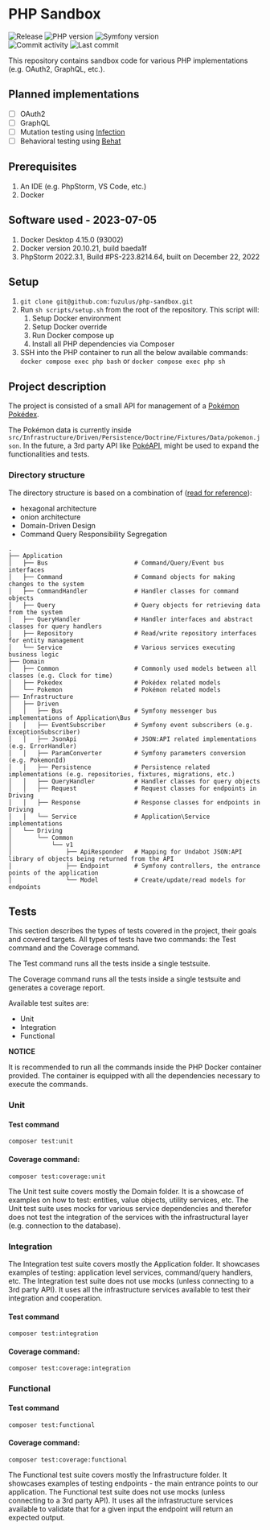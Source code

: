 # PHP Sandbox
<img alt="Release" src="https://img.shields.io/github/v/release/fuzulus/php-sandbox"> <img alt="PHP version" src="https://img.shields.io/badge/php-%5E8.1-blue"> <img alt="Symfony version" src="https://img.shields.io/badge/symfony-%5E6.0-violet">
<br>
<img alt="Commit activity" src="https://img.shields.io/github/commit-activity/m/fuzulus/php-sandbox">
<img alt="Last commit" src="https://img.shields.io/github/last-commit/fuzulus/php-sandbox">

This repository contains sandbox code for various PHP implementations (e.g. OAuth2, GraphQL, etc.).

## Planned implementations

* [ ] OAuth2
* [ ] GraphQL
* [ ] Mutation testing using [Infection](https://infection.github.io/)
* [ ] Behavioral testing using [Behat](https://docs.behat.org/en/latest/)

## Prerequisites

1. An IDE (e.g. PhpStorm, VS Code, etc.)
2. Docker

## Software used - 2023-07-05

1. Docker Desktop 4.15.0 (93002)
2. Docker version 20.10.21, build baeda1f
3. PhpStorm 2022.3.1, Build #PS-223.8214.64, built on December 22, 2022

## Setup

1. `git clone git@github.com:fuzulus/php-sandbox.git`
2. Run `sh scripts/setup.sh` from the root of the repository. This script will:
   1. Setup Docker environment
   2. Setup Docker override
   3. Run Docker compose up
   4. Install all PHP dependencies via Composer
3. SSH into the PHP container to run all the below available commands: `docker compose exec php bash` or `docker compose exec php sh`

## Project description

The project is consisted of a small API for management of a [Pokémon Pokédex](https://www.pokemon.com/us/pokedex).

The Pokémon data is currently inside `src/Infrastructure/Driven/Persistence/Doctrine/Fixtures/Data/pokemon.json`.
In the future, a 3rd party API like [PokéAPI](https://pokeapi.co/docs/v2), might be used to expand the functionalities and tests.

### Directory structure

The directory structure is based on a combination of ([read for reference](https://herbertograca.com/2017/11/16/explicit-architecture-01-ddd-hexagonal-onion-clean-cqrs-how-i-put-it-all-together/)):

* hexagonal architecture 
* onion architecture 
* Domain-Driven Design
* Command Query Responsibility Segregation

```
.
├── Application
│   ├── Bus                        # Command/Query/Event bus interfaces
│   ├── Command                    # Command objects for making changes to the system
│   ├── CommandHandler             # Handler classes for command objects
│   ├── Query                      # Query objects for retrieving data from the system
│   ├── QueryHandler               # Handler interfaces and abstract classes for query handlers
│   ├── Repository                 # Read/write repository interfaces for entity management
│   └── Service                    # Various services executing business logic
├── Domain
│   ├── Common                     # Commonly used models between all classes (e.g. Clock for time)
│   ├── Pokedex                    # Pokédex related models
│   └── Pokemon                    # Pokémon related models
├── Infrastructure
│   ├── Driven
│   │   ├── Bus                    # Symfony messenger bus implementations of Application\Bus
│   │   ├── EventSubscriber        # Symfony event subscribers (e.g. ExceptionSubscriber)
│   │   ├── JsonApi                # JSON:API related implementations (e.g. ErrorHandler) 
│   │   ├── ParamConverter         # Symfony parameters conversion (e.g. PokemonId)
│   │   ├── Persistence            # Persistence related implementations (e.g. repositories, fixtures, migrations, etc.)
│   │   ├── QueryHandler           # Handler classes for query objects
│   │   ├── Request                # Request classes for endpoints in Driving
│   │   ├── Response               # Response classes for endpoints in Driving
│   │   └── Service                # Application\Service implementations
│   └── Driving
│       └── Common
│           └── v1
│               ├── ApiResponder   # Mapping for Undabot JSON:API library of objects being returned from the API
│               ├── Endpoint       # Symfony controllers, the entrance points of the application
│               └── Model          # Create/update/read models for endpoints
```

## Tests

This section describes the types of tests covered in the project, their goals and covered targets.
All types of tests have two commands: the Test command and the Coverage command.

The Test command runs all the tests inside a single testsuite.

The Coverage command runs all the tests inside a single testsuite and generates a coverage report.

Available test suites are:

* Unit
* Integration
* Functional

**NOTICE** 

It is recommended to run all the commands inside the PHP Docker container provided.
The container is equipped with all the dependencies necessary to execute the commands. 

### Unit

#### Test command

```shell
composer test:unit
```

#### Coverage command: 

```shell
composer test:coverage:unit
```

The Unit test suite covers mostly the Domain folder. It is a showcase of examples on how to test: entities, value objects, utility services, etc.
The Unit test suite uses mocks for various service dependencies and therefor does not test the integration of the services with the infrastructural layer (e.g. connection to the database).

### Integration

The Integration test suite covers mostly the Application folder. It showcases examples of testing: application level services, command/query handlers, etc.
The Integration test suite does not use mocks (unless connecting to a 3rd party API). It uses all the infrastructure services available to test their integration and cooperation. 

#### Test command

```shell
composer test:integration
```

#### Coverage command:

```shell
composer test:coverage:integration
```

### Functional

#### Test command

```shell
composer test:functional
```

#### Coverage command:

```shell
composer test:coverage:functional
```

The Functional test suite covers mostly the Infrastructure folder. It showcases examples of testing endpoints - the main entrance points to our application.
The Functional test suite does not use mocks (unless connecting to a 3rd party API). It uses all the infrastructure services available to validate that for a given input the endpoint will return an expected output.